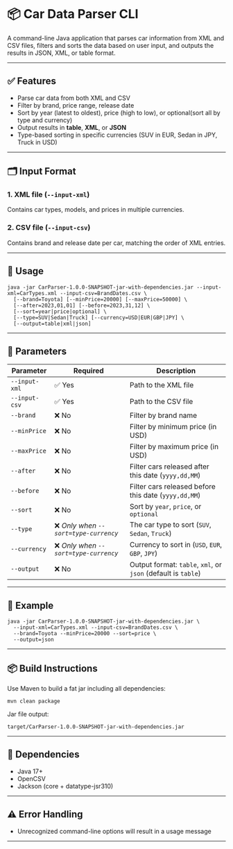 
# 📦 Car Data Parser CLI

A command-line Java application that parses car information from XML and CSV files, filters and sorts the data based on user input, and outputs the results in JSON, XML, or table format.

---

## ✅ Features

- Parse car data from both XML and CSV
- Filter by brand, price range, release date
- Sort by year (latest to oldest), price (high to low), or optional(sort all by type and currency)
- Output results in **table**, **XML**, or **JSON**
- Type-based sorting in specific currencies (SUV in EUR, Sedan in JPY, Truck in USD)

---

## 🗂 Input Format

### 1. XML file (`--input-xml`)
Contains car types, models, and prices in multiple currencies.

### 2. CSV file (`--input-csv`)
Contains brand and release date per car, matching the order of XML entries.

---

## 🚀 Usage

```
java -jar CarParser-1.0.0-SNAPSHOT-jar-with-dependencies.jar --input-xml=CarTypes.xml --input-csv=BrandDates.csv \
  [--brand=Toyota] [--minPrice=20000] [--maxPrice=50000] \
  [--after=2023,01,01] [--before=2023,31,12] \
  [--sort=year|price|optional] \
  [--type=SUV|Sedan|Truck] [--currency=USD|EUR|GBP|JPY] \
  [--output=table|xml|json]
```

---

## 🧾 Parameters

| Parameter       | Required | Description                                                   |
|----------------|----------|---------------------------------------------------------------|
| `--input-xml`   | ✅ Yes   | Path to the XML file                                          |
| `--input-csv`   | ✅ Yes   | Path to the CSV file                                          |
| `--brand`       | ❌ No    | Filter by brand name                                          |
| `--minPrice`    | ❌ No    | Filter by minimum price (in USD)                              |
| `--maxPrice`    | ❌ No    | Filter by maximum price (in USD)                              |
| `--after`       | ❌ No    | Filter cars released after this date (`yyyy,dd,MM`)           |
| `--before`      | ❌ No    | Filter cars released before this date (`yyyy,dd,MM`)          |
| `--sort`        | ❌ No    | Sort by `year`, `price`, or `optional`                        |
| `--type`        | ❌ *Only when `--sort=type-currency`* | The car type to sort (`SUV`, `Sedan`, `Truck`)                |
| `--currency`    | ❌ *Only when `--sort=type-currency`* | Currency to sort in (`USD`, `EUR`, `GBP`, `JPY`)              |
| `--output`      | ❌ No    | Output format: `table`, `xml`, or `json` (default is `table`) |

---

## 📌 Example

```
java -jar CarParser-1.0.0-SNAPSHOT-jar-with-dependencies.jar \
  --input-xml=CarTypes.xml --input-csv=BrandDates.csv \
  --brand=Toyota --minPrice=20000 --sort=price \
  --output=json
```

---

## 📦 Build Instructions

Use Maven to build a fat jar including all dependencies:

```
mvn clean package
```

Jar file output:

```
target/CarParser-1.0.0-SNAPSHOT-jar-with-dependencies.jar
```

---

## 🧱 Dependencies

- Java 17+
- OpenCSV
- Jackson (core + datatype-jsr310)

---

## ⚠️ Error Handling

- Unrecognized command-line options will result in a usage message

---

